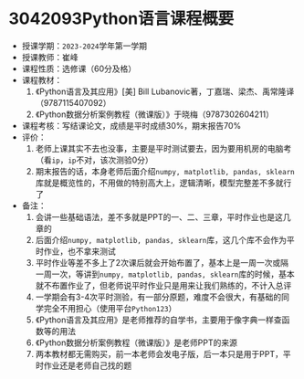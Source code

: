 # 3042093Python语言课程概要

+ 授课学期：`2023-2024`学年第一学期
+ 授课教师：崔峰
+ 课程性质：选修课（60分及格）
+ 课程教材：
  1. 《Python语言及其应用》[美] Bill Lubanovic著，丁嘉瑞、梁杰、禹常隆译（9787115407092）
  2. 《Python数据分析案例教程（微课版）》于晓梅（9787302604211）
+ 课程考核：写结课论文，成绩是平时成绩30%，期末报告70%
+ 评价：
  1. 老师上课其实不去也没事，主要是平时测试要去，因为要用机房的电脑考（看`ip`，`ip`不对，该次测验0分）
  2. 期末报告的话，本身老师后面介绍`numpy, matplotlib, pandas, sklearn`库就是概览性的，不用做的特别高大上，逻辑清晰，模型完整差不多就行了
+ 备注：
  1. 会讲一些基础语法，差不多就是PPT的一、二、三章，平时作业也是这几章的
  2. 后面介绍`numpy, matplotlib, pandas, sklearn`库，这几个库不会作为平时作业，也不拿来测试
  3. 平时作业等差不多上了2次课后就会开始布置了，基本上是一周一次或隔一周一次，等讲到`numpy, matplotlib, pandas, sklearn`库的时候，基本就不布置作业了，但老师说平时作业只是用来让我们熟练的，不计入总评
  4. 一学期会有3-4次平时测验，有一部分原题，难度不会很大，有基础的同学完全不用担心（使用平台`Python123`）
  5. 《Python语言及其应用》是老师推荐的自学书，主要用于像字典一样查函数等的用法
  6. 《Python数据分析案例教程（微课版）》是老师PPT的来源
  7. 两本教材都无需购买，前一本老师会发电子版，后一本只是用于PPT，平时作业还是老师自己找的题

